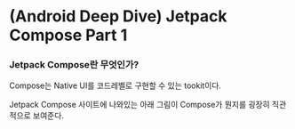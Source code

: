 # (Android Deep Dive) Jetpack Compose Part 1



### Jetpack Compose란 무엇인가?

Compose는 Native UI를 코드레벨로 구현할 수 있는 tookit이다.

Jetpack Compose 사이트에 나와있는 아래 그림이 Compose가 뭔지를 굉장히 직관적으로 보여준다.

